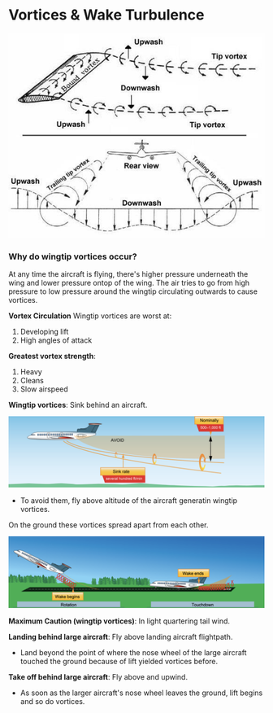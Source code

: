 # Vortices & Wake Turbulence

![Wingtip vortices & downwash](../../diagrams/wingtip-vortices.png)

### Why do wingtip vortices occur?

At any time the aircraft is flying, there's higher pressure underneath the wing and lower pressure ontop of the wing. The air tries to go from high pressure to low pressure around the wingtip circulating outwards to cause vortices.

**Vortex Circulation** Wingtip vortices are worst at:

1. Developing lift
2. High angles of attack

**Greatest vortex strength**:

1. Heavy
2. Cleans
3. Slow airspeed

**Wingtip vortices**: Sink behind an aircraft.

![Wingtip vortices sink. Avoid following](../../diagrams/wing-tip-vortices-sink.png)

- To avoid them, fly above altitude of the aircraft generatin wingtip vortices.

On the ground these vortices spread apart from each other.

![alt text](../../diagrams/wingtip-vortices-takeoff-land.png)

**Maximum Caution (wingtip vortices)**: In light quartering tail wind.

**Landing behind large aircraft**: Fly above landing aircraft flightpath.

- Land beyond the point of where the nose wheel of the large aircraft touched the ground because of lift yielded vortices before.

**Take off behind large aircraft**: Fly above and upwind.

- As soon as the larger aircraft's nose wheel leaves the ground, lift begins and so do vortices.
